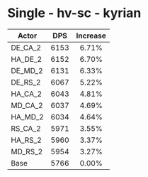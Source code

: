 # Single - hv-sc - kyrian
| Actor | DPS | Increase |
|---|:---:|:---:|
|DE_CA_2|6153|6.71%|
|HA_DE_2|6152|6.70%|
|DE_MD_2|6131|6.33%|
|DE_RS_2|6067|5.22%|
|HA_CA_2|6043|4.81%|
|MD_CA_2|6037|4.69%|
|HA_MD_2|6034|4.64%|
|RS_CA_2|5971|3.55%|
|HA_RS_2|5960|3.37%|
|MD_RS_2|5954|3.27%|
|Base|5766|0.00%|
